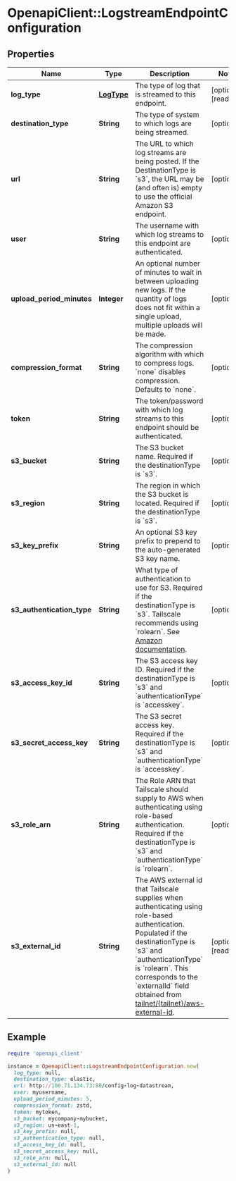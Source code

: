 # OpenapiClient::LogstreamEndpointConfiguration

## Properties

| Name | Type | Description | Notes |
| ---- | ---- | ----------- | ----- |
| **log_type** | [**LogType**](LogType.md) | The type of log that is streamed to this endpoint. | [optional][readonly] |
| **destination_type** | **String** | The type of system to which logs are being streamed. | [optional] |
| **url** | **String** | The URL to which log streams are being posted. If the DestinationType is &#x60;s3&#x60;, the URL may be (and often is) empty to use the official Amazon S3 endpoint. | [optional] |
| **user** | **String** | The username with which log streams to this endpoint are authenticated. | [optional] |
| **upload_period_minutes** | **Integer** | An optional number of minutes to wait in between uploading new logs. If the quantity of logs does not fit within a single upload, multiple uploads will be made. | [optional] |
| **compression_format** | **String** | The compression algorithm with which to compress logs. &#x60;none&#x60; disables compression. Defaults to &#x60;none&#x60;. | [optional] |
| **token** | **String** | The token/password with which log streams to this endpoint should be authenticated. | [optional] |
| **s3_bucket** | **String** | The S3 bucket name. Required if the destinationType is &#x60;s3&#x60;. | [optional] |
| **s3_region** | **String** | The region in which the S3 bucket is located. Required if the destinationType is &#x60;s3&#x60;. | [optional] |
| **s3_key_prefix** | **String** | An optional S3 key prefix to prepend to the auto-generated S3 key name. | [optional] |
| **s3_authentication_type** | **String** | What type of authentication to use for S3. Required if the destinationType is &#x60;s3&#x60;. Tailscale recommends using &#x60;rolearn&#x60;. See [Amazon documentation](https://docs.aws.amazon.com/IAM/latest/UserGuide/id_roles_common-scenarios_third-party.html). | [optional] |
| **s3_access_key_id** | **String** | The S3 access key ID. Required if the destinationType is &#x60;s3&#x60; and &#x60;authenticationType&#x60; is &#x60;accesskey&#x60;. | [optional] |
| **s3_secret_access_key** | **String** | The S3 secret access key. Required if the destinationType is &#x60;s3&#x60; and &#x60;authenticationType&#x60; is &#x60;accesskey&#x60;. | [optional] |
| **s3_role_arn** | **String** | The Role ARN that Tailscale should supply to AWS when authenticating using role-based authentication. Required if the destinationType is &#x60;s3&#x60; and &#x60;authenticationType&#x60; is &#x60;rolearn&#x60;. | [optional] |
| **s3_external_id** | **String** | The AWS external id that Tailscale supplies when authenticating using role-based authentication. Populated if the destinationType is &#x60;s3&#x60; and &#x60;authenticationType&#x60; is &#x60;rolearn&#x60;. This corresponds to the &#x60;externalId&#x60; field obtained from [tailnet/{tailnet}/aws-external-id](#tag/logging/POST/tailnet/{tailnet}/aws-external-id). | [optional][readonly] |

## Example

```ruby
require 'openapi_client'

instance = OpenapiClient::LogstreamEndpointConfiguration.new(
  log_type: null,
  destination_type: elastic,
  url: http://100.71.134.73:80/config-log-datastream,
  user: myusername,
  upload_period_minutes: 5,
  compression_format: zstd,
  token: mytoken,
  s3_bucket: mycompany-mybucket,
  s3_region: us-east-1,
  s3_key_prefix: null,
  s3_authentication_type: null,
  s3_access_key_id: null,
  s3_secret_access_key: null,
  s3_role_arn: null,
  s3_external_id: null
)
```


